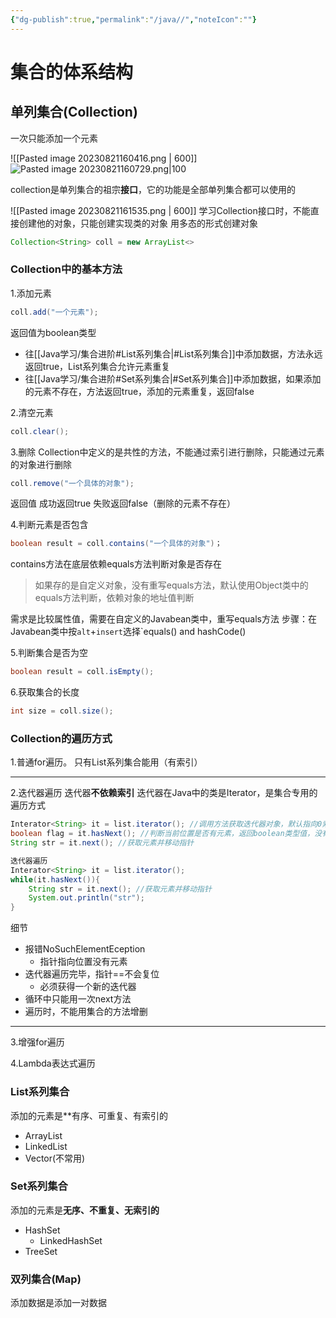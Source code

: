 ```yaml
---
{"dg-publish":true,"permalink":"/java//","noteIcon":""}
---
```


# 集合的体系结构

## 单列集合(Collection)

一次只能添加一个元素

![[Pasted image 20230821160416.png \| 600]]
![Pasted image 20230821160729.png|100](/img/user/Java%E5%AD%A6%E4%B9%A0/%E7%B4%A0%E6%9D%90/Pasted%20image%2020230821160729.png)

collection是单列集合的祖宗**接口**，它的功能是全部单列集合都可以使用的

![[Pasted image 20230821161535.png \| 600]]
学习Collection接口时，不能直接创建他的对象，只能创建实现类的对象
用多态的形式创建对象
```java
Collection<String> coll = new ArrayList<>
```

### Collection中的基本方法

1.添加元素
```java
coll.add("一个元素");
```


返回值为boolean类型
- 往[[Java学习/集合进阶#List系列集合\|#List系列集合]]中添加数据，方法永远返回true，List系列集合允许元素重复
- 往[[Java学习/集合进阶#Set系列集合\|#Set系列集合]]中添加数据，如果添加的元素不存在，方法返回true，添加的元素重复，返回false

2.清空元素
```java
coll.clear();
```

3.删除
Collection中定义的是共性的方法，不能通过索引进行删除，只能通过元素的对象进行删除
```java
coll.remove("一个具体的对象");
```
返回值 成功返回true 失败返回false（删除的元素不存在）

4.判断元素是否包含
```java
boolean result = coll.contains("一个具体的对象")；
```

contains方法在底层依赖equals方法判断对象是否存在
>如果存的是自定义对象，没有重写equals方法，默认使用Object类中的equals方法判断，依赖对象的地址值判断

需求是比较属性值，需要在自定义的Javabean类中，重写equals方法
步骤：在Javabean类中按`alt`+`insert`选择`equals() and hashCode()

5.判断集合是否为空
```java
boolean result = coll.isEmpty();
```

6.获取集合的长度
```java
int size = coll.size();
```

### Collection的遍历方式
1.普通for遍历。
只有List系列集合能用（有索引）
***
2.迭代器遍历
迭代器**不依赖索引**
迭代器在Java中的类是Iterator，是集合专用的遍历方式
```java
Interator<String> it = list.iterator(); //调用方法获取迭代器对象，默认指向0索引，创建指针 
boolean flag = it.hasNext(); //判断当前位置是否有元素，返回boolean类型值，没有元素时返回false
String str = it.next(); //获取元素并移动指针
```
```java
迭代器遍历
Interator<String> it = list.iterator();
while(it.hasNext()){
	String str = it.next(); //获取元素并移动指针
	System.out.println("str");
}

```
细节
- 报错NoSuchElementEception
	- 指针指向位置没有元素
- 迭代器遍历完毕，指针==不会复位
	- 必须获得一个新的迭代器
- 循环中只能用一次next方法
- 遍历时，不能用集合的方法增删
***
3.增强for遍历


4.Lambda表达式遍历


### List系列集合

添加的元素是**有序、可重复、有索引的
- ArrayList
- LinkedList
- Vector(不常用)

### Set系列集合

添加的元素是**无序、不重复、无索引的**
- HashSet
	- LinkedHashSet
- TreeSet

### 双列集合(Map)
添加数据是添加一对数据
